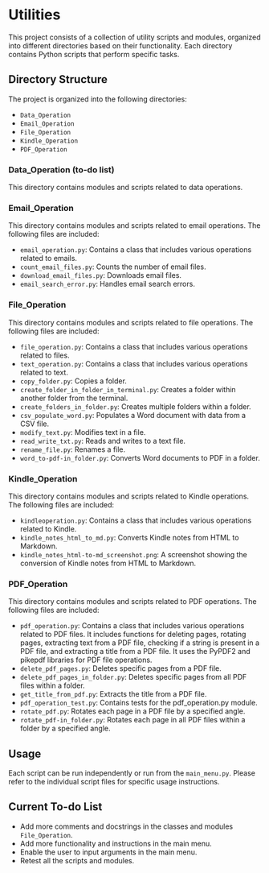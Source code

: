 # Utilities

This project consists of a collection of utility scripts and modules, organized into different directories based on their functionality. Each
directory contains Python scripts that perform specific tasks.

## Directory Structure

The project is organized into the following directories:

- `Data_Operation`
- `Email_Operation`
- `File_Operation`
- `Kindle_Operation`
- `PDF_Operation`

### Data_Operation (to-do list)

This directory contains modules and scripts related to data operations.

### Email_Operation

This directory contains modules and scripts related to email operations. The following files are included:

- `email_operation.py`: Contains a class that includes various operations related to emails.
- `count_email_files.py`: Counts the number of email files.
- `download_email_files.py`: Downloads email files.
- `email_search_error.py`: Handles email search errors.

### File_Operation

This directory contains modules and scripts related to file operations. The following files are included:

- `file_operation.py`: Contains a class that includes various operations related to files.
- `text_operation.py`: Contains a class that includes various operations related to text.
- `copy_folder.py`: Copies a folder.
- `create_folder_in_folder_in_terminal.py`: Creates a folder within another folder from the terminal.
- `create_folders_in_folder.py`: Creates multiple folders within a folder.
- `csv_populate_word.py`: Populates a Word document with data from a CSV file.
- `modify_text.py`: Modifies text in a file.
- `read_write_txt.py`: Reads and writes to a text file.
- `rename_file.py`: Renames a file.
- `word_to-pdf-in_folder.py`: Converts Word documents to PDF in a folder.

### Kindle_Operation

This directory contains modules and scripts related to Kindle operations. The following files are included:

- `kindleoperation.py`: Contains a class that includes various operations related to Kindle.
- `kindle_notes_html_to_md.py`: Converts Kindle notes from HTML to Markdown.
- `kindle_notes_html-to-md_screenshot.png`: A screenshot showing the conversion of Kindle notes from HTML to Markdown.

### PDF_Operation

This directory contains modules and scripts related to PDF operations. The following files are included:

- `pdf_operation.py`: Contains a class that includes various operations related to PDF files. It includes functions for deleting pages, rotating
  pages, extracting text from a
  PDF file, checking if a string is present in a PDF file, and extracting a title from a PDF file. It uses the PyPDF2 and pikepdf libraries for PDF
  file
  operations.
- `delete_pdf_pages.py`: Deletes specific pages from a PDF file.
- `delete_pdf_pages_in_folder.py`: Deletes specific pages from all PDF files within a folder.
- `get_title_from_pdf.py`: Extracts the title from a PDF file.
- `pdf_operation_test.py`: Contains tests for the pdf_operation.py module.
- `rotate_pdf.py`: Rotates each page in a PDF file by a specified angle.
- `rotate_pdf-in_folder.py`: Rotates each page in all PDF files within a folder by a specified angle.

## Usage

Each script can be run independently or run from the `main_menu.py`. Please refer to the individual script files for specific usage instructions.

## Current To-do List

- Add more comments and docstrings in the classes and modules `File_Operation`.
- Add more functionality and instructions in the main menu.
- Enable the user to input arguments in the main menu.
- Retest all the scripts and modules.